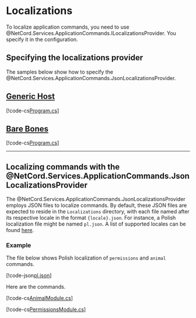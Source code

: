 # Localizations

To localize application commands, you need to use @NetCord.Services.ApplicationCommands.ILocalizationsProvider. You specify it in the configuration.

## Specifying the localizations provider

The samples below show how to specify the @NetCord.Services.ApplicationCommands.JsonLocalizationsProvider.

## [Generic Host](#tab/generic-host)
[!code-cs[Program.cs](LocalizationsHosting/Program.cs?highlight=6#L9-L16)]

## [Bare Bones](#tab/bare-bones)
[!code-cs[Program.cs](Localizations/Program.cs?highlight=3#L12-L15)]

***

## Localizing commands with the @NetCord.Services.ApplicationCommands.JsonLocalizationsProvider

The @NetCord.Services.ApplicationCommands.JsonLocalizationsProvider employs JSON files to localize commands. By default, these JSON files are expected to reside in the `Localizations` directory, with each file named after its respective locale in the format `{locale}.json`. For instance, a Polish localization file might be named `pl.json`. A list of supported locales can be found [here](https://discord.com/developers/docs/reference#locales).

### Example

The file below shows Polish localization of `permissions` and `animal` commands.

[!code-json[pl.json](Localizations/Localizations/pl.json)]

Here are the commands.

[!code-cs[AnimalModule.cs](Localizations/AnimalModule.cs)]

[!code-cs[PermissionsModule.cs](Localizations/PermissionsModule.cs)]
